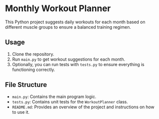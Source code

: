 # Monthly Workout Planner

This Python project suggests daily workouts for each month based on different muscle groups to ensure a balanced training regimen.

## Usage

1. Clone the repository.
2. Run `main.py` to get workout suggestions for each month.
3. Optionally, you can run tests with `tests.py` to ensure everything is functioning correctly.

## File Structure

- `main.py`: Contains the main program logic.
- `tests.py`: Contains unit tests for the `WorkoutPlanner` class.
- `README.md`: Provides an overview of the project and instructions on how to use it.

